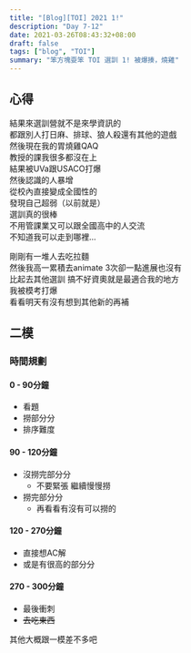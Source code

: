 ```yaml
---
title: "[Blog][TOI] 2021 1!"
description: "Day 7-12"
date: 2021-03-26T08:43:32+08:00
draft: false
tags: ["blog", "TOI"]
summary: "笨方塊耍笨 TOI 選訓 1! 被爆揍，燒雞"
---
```


## 心得
結果來選訓營就不是來學資訊的  
都跟別人打日麻、排球、狼人殺還有其他的遊戲   
然後現在我的胃燒雞QAQ  
教授的課我很多都沒在上  
結果被UVa跟USACO打爆  
然後認識的人暴增  
從校內直接變成全國性的  
發現自己超弱（以前就是）  
選訓真的很棒  
不用管課業又可以跟全國高中的人交流  
不知道我可以走到哪裡...  
  
剛剛有一堆人去吃拉麵  
然後我高一累積去animate 3次卻一點進展也沒有  
比起去其他選訓 搞不好資奧就是最適合我的地方  
我被模考打爆  
看看明天有沒有想到其他新的再補  


## 二模
### 時間規劃
#### 0 - 90分鐘
- 看題
- 撈部分分
- 排序難度
#### 90 - 120分鐘
- 沒撈完部分分
    - 不要緊張 繼續慢慢撈
- 撈完部分分
    - 再看看有沒有可以撈的
#### 120 - 270分鐘
- 直接想AC解
- 或是有很高的部分分

#### 270 - 300分鐘
- 最後衝刺
- ~~去吃東西~~

其他大概跟一模差不多吧  
